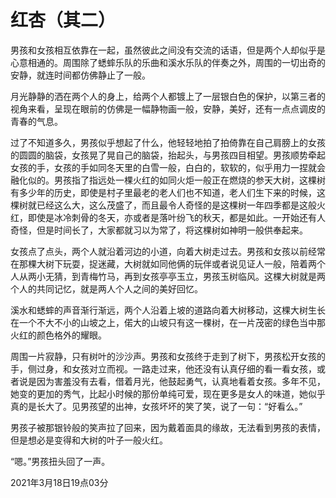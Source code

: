 # 红杏（其二）

男孩和女孩相互依靠在一起，虽然彼此之间没有交流的话语，但是两个人却似乎是心意相通的。周围除了蟋蟀乐队的乐曲和溪水乐队的伴奏之外，周围的一切出奇的安静，就连时间都仿佛静止了一般。

月光静静的洒在两个人的身上，给两个人都镀上了一层银白色的保护，以第三者的视角来看，呈现在眼前的仿佛是一幅静物画一般，安静，美好，还有一点点调皮的青春的气息。

过了不知道多久，男孩似乎想起了什么，他轻轻地拍了拍倚靠在自己肩膀上的女孩的圆圆的脑袋，女孩晃了晃自己的脑袋，抬起头，与男孩四目相望。男孩顺势牵起女孩的手，女孩的手如同冬天里的白雪一般，白白的，软软的，似乎用力一捏就会融化似的。男孩指了指远处一棵火红的如同火炬一般正在燃烧的参天大树，这棵树有多少年的历史，即使是村子里最老的老人们也不知道，老人们生下来的时候，这棵树就已经这么大，这么茂盛了，而且最令人奇怪的是这棵树一年四季都是这般火红，即使是冰冷刺骨的冬天，亦或者是落叶纷飞的秋天，都是如此。一开始还有人奇怪，但是时间长了，大家都就习以为常了，将这棵树如神明一般供奉起来。

女孩点了点头，两个人就沿着河边的小道，向着大树走过去。男孩和女孩以前经常在那棵大树下玩耍，捉迷藏，大树就如同他俩的玩伴或者说见证人一般，陪着两个人从两小无猜，到青梅竹马，再到女孩亭亭玉立，男孩玉树临风。这棵大树就是两个人的共同记忆，就是两人个人之间的美好回忆。

溪水和蟋蟀的声音渐行渐远，两个人沿着上坡的道路向着大树移动，这棵大树生长在一个不大不小的山坡之上，偌大的山坡只有这一棵树，在一片茂密的绿色当中那火红的颜色格外的耀眼。

周围一片寂静，只有树叶的沙沙声。男孩和女孩终于走到了树下，男孩松开女孩的手，侧过身，和女孩对立而视。一路走过来，他还没有认真仔细的看一看女孩，或者说是因为害羞没有去看，借着月光，他鼓起勇气，认真地看着女孩。多年不见，她变的更加的秀气，比起小时候的那份单纯可爱，现在更多是女人的味道，她似乎真的是长大了。见男孩望的出神，女孩坏坏的笑了笑，说了一句：“好看么。”

男孩子被那银铃般的笑声拉了回来，因为戴着面具的缘故，无法看到男孩的表情，但是想必是变得和大树的叶子一般火红。

“嗯。”男孩扭头回了一声。

2021年3月18日19点03分